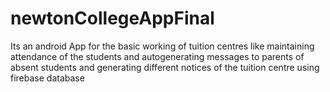 # newtonCollegeAppFinal
Its an android App for the basic working of tuition centres like maintaining attendance of the students and autogenerating messages to parents of absent students and generating different notices of the tuition centre using firebase database
